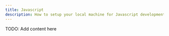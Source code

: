 ```yaml
---
title: Javascript
description: How to setup your local machine for Javascript development.
--- 
```


TODO: Add content here